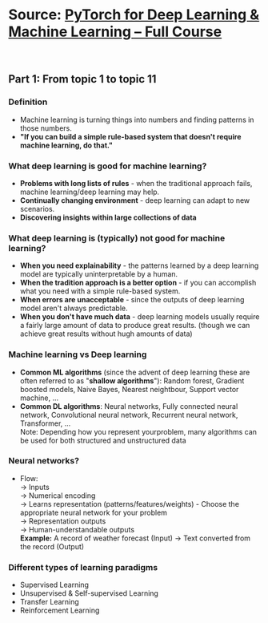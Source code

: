 # Source: [PyTorch for Deep Learning & Machine Learning – Full Course](https://www.youtube.com/watch?v=V_xro1bcAuA)

<br>

## Part 1: From topic 1 to topic 11
### Definition
- Machine learning is turning things into numbers and finding patterns in those numbers.
- **"If you can build a simple rule-based system that doesn't require machine learning, do that."**

### What deep learning is good for machine learning?
- **Problems with long lists of rules** - when the traditional approach fails, machine learning/deep learning may help.
- **Continually changing environment** - deep learning can adapt to new scenarios.
- **Discovering insights within large collections of data**

### What deep learning is (typically) not good for machine learning?
- **When you need explainability** - the patterns learned by a deep learning model are typically uninterpretable by a human.
- **When the tradition approach is a better option** - if you can accomplish what you need with a simple rule-based system.
- **When errors are unacceptable** - since the outputs of deep learning model aren't always predictable.
- **When you don't have much data** - deep learning models usually require a fairly large amount of data to produce great results. (though we can achieve great results without hugh amounts of data)

### Machine learning vs Deep learning
- **Common ML algorithms** (since the advent of deep learning these are often referred to as "**shallow algorithms**"): Random forest, Gradient boosted models, Naive Bayes, Nearest neightbour, Support vector machine, ...
- **Common DL algorithms**: Neural networks, Fully connected neural network, Convolutional neural network, Recurrent neural network, Transformer, ...
<br> Note: Depending how you represent yourproblem, many algorithms can be used for both structured and unstructured data

### Neural networks?
- Flow: <br> -> Inputs <br> -> Numerical encoding <br> -> Learns representation (patterns/features/weights) - Choose the appropriate neural network for your problem <br> -> Representation outputs <br> -> Human-understandable outputs
  <br> **Example:** A record of weather forecast (Input) -> Text converted from the record (Output)

### Different types of learning paradigms
- Supervised Learning
- Unsupervised & Self-supervised Learning
- Transfer Learning
- Reinforcement Learning

